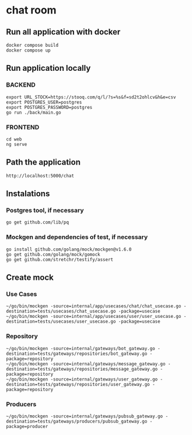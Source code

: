 # chat room

## Run all application with docker

```
docker compose build
docker compose up
```

## Run application locally
### BACKEND
```
export URL_STOCK=https://stooq.com/q/l/?s=%s&f=sd2t2ohlcv&h&e=csv
export POSTGRES_USER=postgres
export POSTGRES_PASSWORD=postgres
go run ./back/main.go
```
### FRONTEND

```
cd web
ng serve
```

## Path the application

```
http://localhost:5000/chat
```

## Instalations

### Postgres tool, if necessary

```
go get github.com/lib/pq
```

### Mockgen and dependencies of test, if necessary
```
go install github.com/golang/mock/mockgen@v1.6.0
go get github.com/golang/mock/gomock
go get github.com/stretchr/testify/assert
```

## **Create mock**

### **Use Cases**
```
~/go/bin/mockgen -source=internal/app/usecases/chat/chat_usecase.go -destination=tests/usecases/chat_usecase.go -package=usecase
~/go/bin/mockgen -source=internal/app/usecases/user/user_usecase.go -destination=tests/usecases/user_usecase.go -package=usecase
```

### **Repository**
```
~/go/bin/mockgen -source=internal/gateways/bot_gateway.go -destination=tests/gateways/repositories/bot_gateway.go -package=repository
~/go/bin/mockgen -source=internal/gateways/message_gateway.go -destination=tests/gateways/repositories/message_gateway.go -package=repository
~/go/bin/mockgen -source=internal/gateways/user_gateway.go -destination=tests/gateways/repositories/user_gateway.go -package=repository
```

### **Producers**
```
~/go/bin/mockgen -source=internal/gateways/pubsub_gateway.go -destination=tests/gateways/producers/pubsub_gateway.go -package=producer
```

